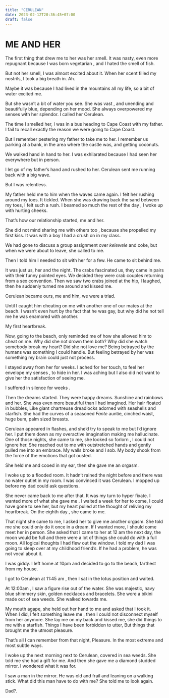 ```yaml
---
title: "CERULEAN"
date: 2023-02-12T20:36:45+07:00
draft: false
---
```


# ME AND HER

The first thing that drew me to her was her smell. It was nasty, even more repugnant because I was born vegetarian , and I hated the smell of fish. 

But not her smell, I was almost excited about it. When her scent filled my nostrils,  I took a big breath in. Ah. 

Maybe it was because I had lived in the mountains all my life, so a bit of water excited me. 

But she wasn’t a bit of water you see.  She was vast , and unending and beautifully blue, depending on her mood. She always overpowered my senses with her splendor. I called her Cerulean.

The time I smelled her, I was in a bus heading to Cape Coast with my father. I fail to recall exactly the reason we were going to Cape Coast. 

But I remember pestering my father to take me to her. I remember us parking at a bank, in the area where the castle was, and getting coconuts. 

We walked hand in hand to her. I was exhilarated because I had seen her everywhere but in person.

I let go of my father’s hand and rushed to her. Cerulean sent me running back with a big wave. 

But I was relentless. 

My father held me to him when the waves came again.  I felt her rushing around my toes. It tickled. When she was drawing back the sand between my toes, I felt such a rush. I beamed so much the rest of the day , I woke up with hurting cheeks.

That’s how our relationship started, me and her.  

She did not mind sharing me with others too , because she propelled my first kiss. It was with a boy I had a crush on in my class. 

We had gone to discuss a group assignment over *kelewele* and coke, but when we were about to leave, she called to me. 

Then I told him I needed to sit with her for a few. He came to sit behind me. 

It was just us, her and the night. The crabs fascinated us, they came in pairs with their funny pointed eyes. We decided they were crab couples returning from a sex convention. Then we saw two crabs joined at the hip, I laughed,  then he suddenly turned me around and kissed me. 

Cerulean became ours, me and him, we were a triad. 

Until I caught him cheating on me with another one of our mates at the beach. I wasn’t even hurt by the fact that he was gay, but why did he not tell me he was enamored with another. 

My first heartbreak. 

Now, going to the beach, only reminded me of how she allowed him to cheat on me. Why did she not drown them both? Why did she watch somebody break my heart? Did she not love me? Being betrayed by the humans was something I could handle. But feeling betrayed by her was something my brain could just not process. 

I stayed away from her for weeks. I ached for her touch, to feel her envelope my senses , to hide in her. I was aching but I also did not want to give her the satisfaction of seeing me. 

I suffered in silence for weeks . 

Then the dreams started. They were happy dreams. Sunshine and rainbows and her. She was even more beautiful than I had imagined. Her hair floated  in bubbles, Like  giant chartreuse dreadlocks adorned with seashells and starfish. She had the curves of a seasoned *Fante* auntie, cinched waist, huge bum, palm sized breasts. 

Cerulean appeared in flashes, and she’d try to speak to me but I’d ignore her. I put them down as my overactive imagination making me hallucinate. One of those nights, she came to me, she looked so forlorn , I could not ignore her. She reached out to me with outstretched hands and gently pulled me into an embrace. My walls broke and I sob. My body shook from the force of the emotions that got ousted. 

She held me and cooed in my ear,  then she gave me an orgasm.

I woke up to a flooded room. It hadn’t rained the night before and there was no water outlet in my room. I was convinced it was Cerulean. I mopped up before my dad could ask questions. 

She never came back to me after that. It was my turn to hyper fixate. I wanted more of what she gave me . I waited a week for her to come, I could have gone to see her, but my heart pulled at the thought of reliving my heartbreak. On the eighth day , she came to me. 

That night she came to me, I asked her to give me another orgasm. She told me she could only do it once in a dream. If I wanted more, I should come meet her in person. She asked that I came to her at 12 am the next day, the moon would be full and there were a lot of things she could do with a full moon. All logical thoughts I had flew out the window. I told my dad I was going to sleep over at my childhood friend’s. If he had a problem, he was not vocal about it. 

I was giddy. I left home at 10pm and decided to go to the beach, farthest from my house. 

I got to Cerulean at 11:45 am , then I sat in the lotus position and waited.

At 12:00am , I saw a figure rise out of the water. She was majestic, navy blue shimmery skin, golden necklaces and bracelets. She wore a bikini made out of sea weeds. She walked towards me.

My mouth agape, she held out her hand to me and asked that I took it. When I did, I felt something leave me , then I could not disconnect myself from her anymore. She lay me on my back and  kissed me, she did things to me with a starfish.   Things I have been forbidden to utter, But things that brought me the utmost pleasure. 

That’s all I can remember from that night, Pleasure. In the most extreme and most subtle ways.

I woke up the next morning next to Cerulean, covered in sea weeds. She told me she had a gift for me. And then she gave me a diamond studded mirror. I wondered what it was for. 

I saw a man in the mirror. He was old and frail and leaning on a walking stick. What did this man have to do with me? She told me to look again. 

Dad?.